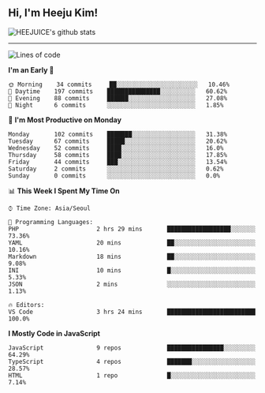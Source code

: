 ## Hi, I'm Heeju Kim!

![HEEJUICE's github stats](https://github-readme-stats.vercel.app/api?username=HEEJUICE&show_icons=true)

---
<!--START_SECTION:waka-->
![Lines of code](https://img.shields.io/badge/From%20Hello%20World%20I%27ve%20Written-19.6%20million%20lines%20of%20code-blue)

**I'm an Early 🐤** 

```text
🌞 Morning    34 commits     ██░░░░░░░░░░░░░░░░░░░░░░░   10.46% 
🌆 Daytime    197 commits    ███████████████░░░░░░░░░░   60.62% 
🌃 Evening    88 commits     ██████░░░░░░░░░░░░░░░░░░░   27.08% 
🌙 Night      6 commits      ░░░░░░░░░░░░░░░░░░░░░░░░░   1.85%

```
📅 **I'm Most Productive on Monday** 

```text
Monday       102 commits    ███████░░░░░░░░░░░░░░░░░░   31.38% 
Tuesday      67 commits     █████░░░░░░░░░░░░░░░░░░░░   20.62% 
Wednesday    52 commits     ████░░░░░░░░░░░░░░░░░░░░░   16.0% 
Thursday     58 commits     ████░░░░░░░░░░░░░░░░░░░░░   17.85% 
Friday       44 commits     ███░░░░░░░░░░░░░░░░░░░░░░   13.54% 
Saturday     2 commits      ░░░░░░░░░░░░░░░░░░░░░░░░░   0.62% 
Sunday       0 commits      ░░░░░░░░░░░░░░░░░░░░░░░░░   0.0%

```


📊 **This Week I Spent My Time On** 

```text
⌚︎ Time Zone: Asia/Seoul

💬 Programming Languages: 
PHP                      2 hrs 29 mins       ██████████████████░░░░░░░   73.36% 
YAML                     20 mins             ██░░░░░░░░░░░░░░░░░░░░░░░   10.16% 
Markdown                 18 mins             ██░░░░░░░░░░░░░░░░░░░░░░░   9.08% 
INI                      10 mins             █░░░░░░░░░░░░░░░░░░░░░░░░   5.33% 
JSON                     2 mins              ░░░░░░░░░░░░░░░░░░░░░░░░░   1.13%

🔥 Editors: 
VS Code                  3 hrs 24 mins       █████████████████████████   100.0%

```

**I Mostly Code in JavaScript** 

```text
JavaScript               9 repos             ████████████████░░░░░░░░░   64.29% 
TypeScript               4 repos             ███████░░░░░░░░░░░░░░░░░░   28.57% 
HTML                     1 repo              █░░░░░░░░░░░░░░░░░░░░░░░░   7.14%

```



<!--END_SECTION:waka-->
